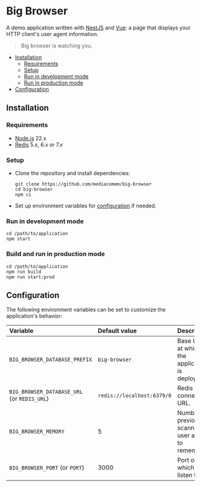 # Big Browser

A demo application written with [NestJS](https://nestjs.com) and
[Vue](https://vuejs.org): a page that displays your HTTP client's user agent
information.

> Big browser is watching you.

<!-- START doctoc generated TOC please keep comment here to allow auto update -->
<!-- DON'T EDIT THIS SECTION, INSTEAD RE-RUN doctoc TO UPDATE -->

- [Installation](#installation)
  - [Requirements](#requirements)
  - [Setup](#setup)
  - [Run in development mode](#run-in-development-mode)
  - [Run in production mode](#run-in-production-mode)
- [Configuration](#configuration)

<!-- END doctoc generated TOC please keep comment here to allow auto update -->

## Installation

### Requirements

- [Node.js](https://nodejs.org) 22.x
- [Redis](https://redis.io/) 5.x, 6.x or 7.x

### Setup

- Clone the repository and install dependencies:

  ```
  git clone https://github.com/mediacomem/big-browser
  cd big-browser
  npm ci
  ```

- Set up environment variables for [configuration](#configuration) if needed.

### Run in development mode

```
cd /path/to/application
npm start
```

### Build and run in production mode

```
cd /path/to/application
npm run build
npm run start:prod
```

## Configuration

The following environment variables can be set to customize the application's
behavior:

| Variable                                    | Default value              | Description                                           |
| :------------------------------------------ | :------------------------- | :---------------------------------------------------- |
| `BIG_BROWSER_DATABASE_PREFIX`               | `big-browser`              | Base URL at which the application is deployed.        |
| `BIG_BROWSER_DATABASE_URL` (or `REDIS_URL`) | `redis://localhost:6379/0` | Redis connection URL.                                 |
| `BIG_BROWSER_MEMORY`                        | 5                          | Number of previously scanned user agents to remember. |
| `BIG_BROWSER_PORT` (or `PORT`)              | 3000                       | Port on which to listen to.                           |
